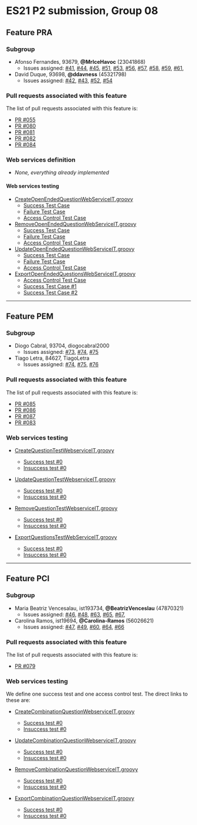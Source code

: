 # ES21 P2 submission, Group 08

## Feature PRA

### Subgroup
 - Afonso Fernandes, 93679, **@MrIceHavoc** (23041868)
   + Issues assigned: [#41](https://github.com/tecnico-softeng/es21-g08/issues/41), [#44](https://github.com/tecnico-softeng/es21-g08/issues/44), [#45](https://github.com/tecnico-softeng/es21-g08/issues/45), [#51](https://github.com/tecnico-softeng/es21-g08/issues/51), [#53](https://github.com/tecnico-softeng/es21-g08/issues/53), [#56](https://github.com/tecnico-softeng/es21-g08/issues/56), [#57](https://github.com/tecnico-softeng/es21-g08/issues/57), [#58](https://github.com/tecnico-softeng/es21-g08/issues/58), [#59](https://github.com/tecnico-softeng/es21-g08/issues/59), [#61](https://github.com/tecnico-softeng/es21-g08/issues/61), 
 - David Duque, 93698, **@ddavness** (45321798)
   + Issues assigned: [#42](https://github.com/tecnico-softeng/es21-g08/issues/42), [#43](https://github.com/tecnico-softeng/es21-g08/issues/43), [#52](https://github.com/tecnico-softeng/es21-g08/issues/52), [#54](https://github.com/tecnico-softeng/es21-g08/issues/54)
 
### Pull requests associated with this feature

The list of pull requests associated with this feature is:

 - [PR #055](https://github.com/tecnico-softeng/es21-g08/pull/55)
 - [PR #080](https://github.com/tecnico-softeng/es21-g08/pull/80)
 - [PR #081](https://github.com/tecnico-softeng/es21-g08/pull/81)
 - [PR #082](https://github.com/tecnico-softeng/es21-g08/pull/82)
 - [PR #084](https://github.com/tecnico-softeng/es21-g08/pull/84)


### Web services definition
 - _None, everything already implemented_

#### Web services testing

- [CreateOpenEndedQuestionWebServiceIT.groovy](https://github.com/tecnico-softeng/es21-g08/blob/pra/backend/src/test/groovy/pt/ulisboa/tecnico/socialsoftware/tutor/question/webservice/CreateOpenEndedQuestionWebServiceIT.groovy)
   - [Success Test Case](https://github.com/tecnico-softeng/es21-g08/blob/9d54c4ea07d32e32ad09e19478edf8100d9a842d/backend/src/test/groovy/pt/ulisboa/tecnico/socialsoftware/tutor/question/webservice/CreateOpenEndedQuestionWebServiceIT.groovy#L55-L88)
   - [Failure Test Case](https://github.com/tecnico-softeng/es21-g08/blob/9d54c4ea07d32e32ad09e19478edf8100d9a842d/backend/src/test/groovy/pt/ulisboa/tecnico/socialsoftware/tutor/question/webservice/CreateOpenEndedQuestionWebServiceIT.groovy#L90-L118)
   - [Access Control Test Case](https://github.com/tecnico-softeng/es21-g08/blob/9d54c4ea07d32e32ad09e19478edf8100d9a842d/backend/src/test/groovy/pt/ulisboa/tecnico/socialsoftware/tutor/question/webservice/CreateOpenEndedQuestionWebServiceIT.groovy#L120-L147)
- [RemoveOpenEndedQuestionWebServiceIT.groovy](https://github.com/tecnico-softeng/es21-g08/blob/pra/backend/src/test/groovy/pt/ulisboa/tecnico/socialsoftware/tutor/question/webservice/RemoveOpenEndedQuestionWebServiceIT.groovy)
   - [Success Test Case](https://github.com/tecnico-softeng/es21-g08/blob/9d54c4ea07d32e32ad09e19478edf8100d9a842d/backend/src/test/groovy/pt/ulisboa/tecnico/socialsoftware/tutor/question/webservice/RemoveOpenEndedQuestionWebServiceIT.groovy#L69-L84)
   - [Failure Test Case](https://github.com/tecnico-softeng/es21-g08/blob/9d54c4ea07d32e32ad09e19478edf8100d9a842d/backend/src/test/groovy/pt/ulisboa/tecnico/socialsoftware/tutor/question/webservice/RemoveOpenEndedQuestionWebServiceIT.groovy#L100-L119)
   - [Access Control Test Case](https://github.com/tecnico-softeng/es21-g08/blob/9d54c4ea07d32e32ad09e19478edf8100d9a842d/backend/src/test/groovy/pt/ulisboa/tecnico/socialsoftware/tutor/question/webservice/RemoveOpenEndedQuestionWebServiceIT.groovy#L86-L98)
- [UpdateOpenEndedQuestionWebServiceIT.groovy](https://github.com/tecnico-softeng/es21-g08/blob/pra/backend/src/test/groovy/pt/ulisboa/tecnico/socialsoftware/tutor/question/webservice/UpdateOpenEndedQuestionWebServiceIT.groovy)
   - [Success Test Case](https://github.com/tecnico-softeng/es21-g08/blob/9d54c4ea07d32e32ad09e19478edf8100d9a842d/backend/src/test/groovy/pt/ulisboa/tecnico/socialsoftware/tutor/question/webservice/UpdateOpenEndedQuestionWebServiceIT.groovy#L80-L113)
   - [Failure Test Case](https://github.com/tecnico-softeng/es21-g08/blob/9d54c4ea07d32e32ad09e19478edf8100d9a842d/backend/src/test/groovy/pt/ulisboa/tecnico/socialsoftware/tutor/question/webservice/UpdateOpenEndedQuestionWebServiceIT.groovy#L115-L144)
   - [Access Control Test Case](https://github.com/tecnico-softeng/es21-g08/blob/9d54c4ea07d32e32ad09e19478edf8100d9a842d/backend/src/test/groovy/pt/ulisboa/tecnico/socialsoftware/tutor/question/webservice/UpdateOpenEndedQuestionWebServiceIT.groovy#L146-L175)
- [ExportOpenEndedQuestionsWebServiceIT.groovy](https://github.com/tecnico-softeng/es21-g08/blob/pra/backend/src/test/groovy/pt/ulisboa/tecnico/socialsoftware/tutor/impexp/webservice/ExportOpenEndedQuestionsWebServiceIT.groovy)
   - [Access Control Test Case](https://github.com/tecnico-softeng/es21-g08/blob/9d54c4ea07d32e32ad09e19478edf8100d9a842d/backend/src/test/groovy/pt/ulisboa/tecnico/socialsoftware/tutor/impexp/webservice/ExportOpenEndedQuestionsWebServiceIT.groovy#L68-L83)
   - [Success Test Case #1](https://github.com/tecnico-softeng/es21-g08/blob/9d54c4ea07d32e32ad09e19478edf8100d9a842d/backend/src/test/groovy/pt/ulisboa/tecnico/socialsoftware/tutor/impexp/webservice/ExportOpenEndedQuestionsWebServiceIT.groovy#L85-L101)
   - [Success Test Case #2](https://github.com/tecnico-softeng/es21-g08/blob/9d54c4ea07d32e32ad09e19478edf8100d9a842d/backend/src/test/groovy/pt/ulisboa/tecnico/socialsoftware/tutor/impexp/webservice/ExportOpenEndedQuestionsWebServiceIT.groovy#L103-L131)

---

## Feature PEM

### Subgroup
- Diogo Cabral, 93704, diogocabral2000
   + Issues assigned: [#73](https://github.com/tecnico-softeng/es21-g08/issues/73), [#74](https://github.com/tecnico-softeng/es21-g08/issues/74), [#75](https://github.com/tecnico-softeng/es21-g08/issues/75)
- Tiago Letra, 84627, TiagoLetra
   + Issues assigned: [#74](https://github.com/tecnico-softeng/es21-g08/issues/74), [#75](https://github.com/tecnico-softeng/es21-g08/issues/75), [#76](https://github.com/tecnico-softeng/es21-g08/issues/76)

### Pull requests associated with this feature

The list of pull requests associated with this feature is:

- [PR #085](https://github.com/tecnico-softeng/es21-g08/pull/85)
- [PR #086](https://github.com/tecnico-softeng/es21-g08/pull/86)
- [PR #087](https://github.com/tecnico-softeng/es21-g08/pull/87)
- [PR #083](https://github.com/tecnico-softeng/es21-g08/pull/83)


### Web services testing


- [CreateQuestionTestWebserviceIT.groovy](https://github.com/tecnico-softeng/es21-g08/blob/pem/backend/src/test/groovy/pt/ulisboa/tecnico/socialsoftware/tutor/question/webservice/CreateQuestionTestWebServiceIT.groovy)
    + [Success test #0](https://github.com/tecnico-softeng/es21-g08/blob/pem/backend/src/test/groovy/pt/ulisboa/tecnico/socialsoftware/tutor/question/webservice/CreateQuestionTestWebServiceIT.groovy#L73)
    + [Insuccess test #0](https://github.com/tecnico-softeng/es21-g08/blob/pem/backend/src/test/groovy/pt/ulisboa/tecnico/socialsoftware/tutor/question/webservice/CreateQuestionTestWebServiceIT.groovy#L150)

 - [UpdateQuestionTestWebserviceIT.groovy](https://github.com/tecnico-softeng/es21-g08/blob/pem/backend/src/test/groovy/pt/ulisboa/tecnico/socialsoftware/tutor/question/webservice/UpdateQuestionTestWebServiceIT.groovy)
    + [Success test #0](https://github.com/tecnico-softeng/es21-g08/blob/pem/backend/src/test/groovy/pt/ulisboa/tecnico/socialsoftware/tutor/question/webservice/UpdateQuestionTestWebServiceIT.groovy#L128)
    + [Insuccess test #0](https://github.com/tecnico-softeng/es21-g08/blob/pem/backend/src/test/groovy/pt/ulisboa/tecnico/socialsoftware/tutor/question/webservice/UpdateQuestionTestWebServiceIT.groovy#L205)

 - [RemoveQuestionTestWebserviceIT.groovy](https://github.com/tecnico-softeng/es21-g08/blob/pem/backend/src/test/groovy/pt/ulisboa/tecnico/socialsoftware/tutor/question/webservice/RemoveQuestionTestWebServiceIT.groovy)
    + [Success test #0](https://github.com/tecnico-softeng/es21-g08/blob/pem/backend/src/test/groovy/pt/ulisboa/tecnico/socialsoftware/tutor/question/webservice/RemoveQuestionTestWebServiceIT.groovy#L127)
    + [Insuccess test #0](https://github.com/tecnico-softeng/es21-g08/blob/pem/backend/src/test/groovy/pt/ulisboa/tecnico/socialsoftware/tutor/question/webservice/RemoveQuestionTestWebServiceIT.groovy.groovy#L152)

 - [ExportQuestionsTestWebServiceIT.groovy](https://github.com/tecnico-softeng/es21-g08/blob/pem/backend/src/test/groovy/pt/ulisboa/tecnico/socialsoftware/tutor/impexp/webservice/ExportQuestionsTestWebServiceIT.groovy)
    + [Success test #0](https://github.com/tecnico-softeng/es21-g08/blob/pem/backend/src/test/groovy/pt/ulisboa/tecnico/socialsoftware/tutor/impexp/webservice/ExportQuestionsTestWebServiceIT.groovy#L127)
    + [Insuccess test #0](https://github.com/tecnico-softeng/es21-g08/blob/pem/backend/src/test/groovy/pt/ulisboa/tecnico/socialsoftware/tutor/impexp/webservice/ExportQuestionsTestWebServiceIT.groovy#L153)

---

## Feature PCI

### Subgroup
- Maria Beatriz Vencesalau, ist193734, **@BeatrizVenceslau** (47870321)
   + Issues assigned: [#46](https://github.com/tecnico-softeng/es21-g08/issues/46), [#48](https://github.com/tecnico-softeng/es21-g08/issues/48), [#63](https://github.com/tecnico-softeng/es21-g08/issues/63), [#65](https://github.com/tecnico-softeng/es21-g08/issues/65), [#67](https://github.com/tecnico-softeng/es21-g08/issues/67),
- Carolina Ramos, ist19694, **@Carolina-Ramos** (56026621)
   + Issues assigned: [#47](https://github.com/tecnico-softeng/es21-g08/issues/47), [#49](https://github.com/tecnico-softeng/es21-g08/issues/49), [#60](https://github.com/tecnico-softeng/es21-g08/issues/60), [#64](https://github.com/tecnico-softeng/es21-g08/issues/64), [#66](https://github.com/tecnico-softeng/es21-g08/issues/66)

### Pull requests associated with this feature

The list of pull requests associated with this feature is:

- [PR #079](https://github.com/tecnico-softeng/es21-g08/pull/79)


### Web services testing

We define one success test and one access control test. The direct links to these are:

 - [CreateCombinationQuestionWebserviceIT.groovy](https://github.com/tecnico-softeng/es21-g08/blob/pci/backend/src/test/groovy/pt/ulisboa/tecnico/socialsoftware/tutor/question/webservice/CreateCombinationQuestionWebserviceIT.groovy)
    + [Success test #0](https://github.com/tecnico-softeng/es21-g08/blob/pci/backend/src/test/groovy/pt/ulisboa/tecnico/socialsoftware/tutor/question/webservice/CreateCombinationQuestionWebserviceIT.groovy#L56)
    + [Insuccess test #0](https://github.com/tecnico-softeng/es21-g08/blob/pci/backend/src/test/groovy/pt/ulisboa/tecnico/socialsoftware/tutor/question/webservice/CreateCombinationQuestionWebserviceIT.groovy#L121)

 - [UpdateCombinationQuestionWebserviceIT.groovy](https://github.com/tecnico-softeng/es21-g08/blob/pci/backend/src/test/groovy/pt/ulisboa/tecnico/socialsoftware/tutor/question/webservice/UpdateCombinationQuestionWebserviceIT.groovy)
    + [Success test #0](https://github.com/tecnico-softeng/es21-g08/blob/pci/backend/src/test/groovy/pt/ulisboa/tecnico/socialsoftware/tutor/question/webservice/UpdateCombinationQuestionWebserviceIT.groovy#L87)
    + [Insuccess test #0](https://github.com/tecnico-softeng/es21-g08/blob/pci/backend/src/test/groovy/pt/ulisboa/tecnico/socialsoftware/tutor/question/webservice/UpdateCombinationQuestionWebserviceIT.groovy#L121)

 - [RemoveCombinationQuestionWebserviceIT.groovy](https://github.com/tecnico-softeng/es21-g08/blob/pci/backend/src/test/groovy/pt/ulisboa/tecnico/socialsoftware/tutor/question/webservice/RemoveCombinationQuestionWebserviceIT.groovy)
    + [Success test #0](https://github.com/tecnico-softeng/es21-g08/blob/pci/backend/src/test/groovy/pt/ulisboa/tecnico/socialsoftware/tutor/question/webservice/RemoveCombinationQuestionWebserviceIT.groovy#L87)
    + [Insuccess test #0](https://github.com/tecnico-softeng/es21-g08/blob/pci/backend/src/test/groovy/pt/ulisboa/tecnico/socialsoftware/tutor/question/webservice/RemoveCombinationQuestionWebserviceIT.groovy#L108)

 - [ExportCombinationQuestionWebserviceIT.groovy](https://github.com/tecnico-softeng/es21-g08/blob/pci/backend/src/test/groovy/pt/ulisboa/tecnico/socialsoftware/tutor/impexp/webservice/ExportCombinationQuestionWebserviceIT.groovy)
    + [Success test #0](https://github.com/tecnico-softeng/es21-g08/blob/pci/backend/src/test/groovy/pt/ulisboa/tecnico/socialsoftware/tutor/impexp/webservice/ExportCombinationQuestionWebserviceIT.groovy#L56)
    + [Insuccess test #0](https://github.com/tecnico-softeng/es21-g08/blob/pci/backend/src/test/groovy/pt/ulisboa/tecnico/socialsoftware/tutor/impexp/webservice/ExportCombinationQuestionWebserviceIT.groovy#L120)

